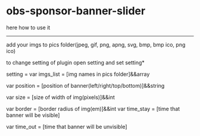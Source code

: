 # obs-sponsor-banner-slider
here how to use it
______________________________________________________________________________
add your imgs to pics folder(jpeg, gif, png, apng, svg, bmp, bmp ico, png ico)

to change setting of plugin open setting and set setting*

setting = 
var imgs_list = [img names in pics folder]&&array

var position = [position of banner(left/right/top/bottom)]&&string

var size = [size of width of img(pixels)]&&int

var border = [border radius of img(em)]&&int
var time_stay = [time that banner will be visible]

var time_out = [time that banner will be unvisible]
